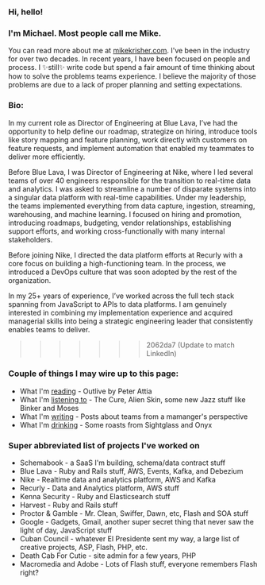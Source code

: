 ### Hi, hello!

### I'm Michael. Most people call me Mike. 

You can read more about me at [mikekrisher.com](http://mikekrisher.com). I've been 
in the industry for over two decades. In recent years, I have been focused on 
people and process. I ✨still✨ write code but spend a fair amount of time thinking 
about how to solve the problems teams experience. I believe the majority of those 
problems are due to a lack of proper planning and setting expectations.

### Bio:
In my current role as Director of Engineering at Blue Lava, I’ve had the opportunity 
to help define our roadmap, strategize on hiring, introduce tools like story mapping 
and feature planning, work directly with customers on feature requests, and implement 
automation that enabled my teammates to deliver more efficiently.

Before Blue Lava, I was Director of Engineering at Nike, where I led several teams of 
over 40 engineers responsible for the transition to real-time data and analytics. I was 
asked to streamline a number of disparate systems into a singular data platform with 
real-time capabilities. Under my leadership, the teams implemented everything from 
data capture, ingestion, streaming, warehousing, and machine learning. I focused on 
hiring and promotion, introducing roadmaps, budgeting, vendor relationships, establishing 
support efforts, and working cross-functionally with many internal stakeholders.

Before joining Nike, I directed the data platform efforts at Recurly with a core focus on 
building a high-functioning team. In the process, we introduced a DevOps culture that was 
soon adopted by the rest of the organization.

In my 25+ years of experience, I’ve worked across the full tech stack spanning from 
JavaScript to APIs to data platforms. I am genuinely interested in combining my implementation 
experience and acquired managerial skills into being a strategic engineering leader that 
consistently enables teams to deliver.
>>>>>>> 2062da7 (Update to match LinkedIn)

### Couple of things I may wire up to this page:
- What I'm [reading](https://mikekrisher.com/books) - Outlive by Peter Attia
- What I'm [listening to](https://music.apple.com/profile/mkrisher) - The Cure, Alien Skin, some new Jazz stuff like Binker and Moses
- What I'm [writing](https://mikekrisher.com/writings) - Posts about teams from a mamanger's perspective
- What I'm [drinking](https://mikekrisher.com/coffees) - Some roasts from Sightglass and Onyx

### Super abbreviated list of projects I've worked on
- Schemabook - a SaaS I'm building, schema/data contract stuff
- Blue Lava - Ruby and Rails stuff, AWS, Events, Kafka, and Debezium
- Nike - Realtime data and analytics platform, AWS and Kafka
- Recurly - Data and Analytics platform, AWS stuff
- Kenna Security - Ruby and Elasticsearch stuff
- Harvest - Ruby and Rails stuff
- Proctor & Gamble - Mr. Clean, Swiffer, Dawn, etc, Flash and SOA stuff
- Google - Gadgets, Gmail, another super secret thing that never saw the light of day, JavaScript stuff
- Cuban Council - whatever El Presidente sent my way, a large list of creative projects, ASP, Flash, PHP, etc.
- Death Cab For Cutie - site admin for a few years, PHP
- Macromedia and Adobe - Lots of Flash stuff, everyone remembers Flash right?


